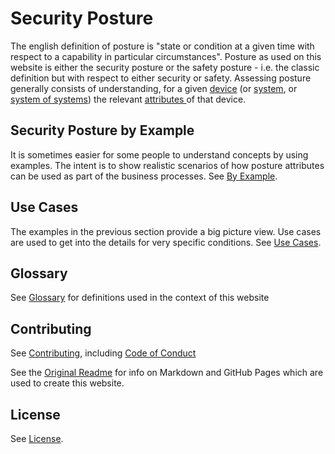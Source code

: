 # Security Posture

The english definition of posture is
"state or condition at a given time
with respect to a capability in particular circumstances".
Posture as used on this website is either the security posture
or the safety posture - i.e.
the classic definition but with respect to either security or safety.
Assessing posture  generally consists of understanding, for a given
[device](./GLOSSARY.md#device)
(or [system](./GLOSSARY.md#system), or
[system of systems](./GLOSSARY.md#system_of_systems))
the relevant
[attributes ](./GLOSSARY.md#attribute) of that device.

## Security Posture by Example
It is sometimes easier for some people to understand concepts
by using examples.
The intent is to show realistic scenarios of how posture attributes
can be used as part of the business processes.
See [By Example](./By_Example/README.md).

## Use Cases
The examples in the previous section provide a big picture view.
Use cases are used to get into the details for very specific conditions.
See [Use Cases](./Use_Cases/README.md).

## Glossary
See [Glossary](./GLOSSARY.md) for definitions
used in the context of this website

## Contributing
See [Contributing](./CONTRIBUTING.md), including
[Code of Conduct](./CODE_OF_CONDUCT.md)

See the
[Original Readme](./Orig_README.md)
 for info on Markdown and GitHub Pages
which are used to create this website.

## License
See [License](./LICENSE).
